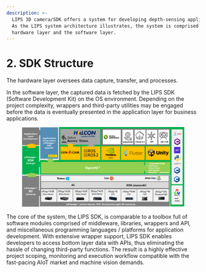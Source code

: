```yaml
---
description: >-
  LIPS 3D camera/SDK offers a system for developing depth-sensing applications.
  As the LIPS system architecture illustrates, the system is comprised of the
  hardware layer and the software layer.
---
```


# 2. SDK Structure

The hardware layer oversees data capture, transfer, and processes.&#x20;

In the software layer, the captured data is fetched by the LIPS SDK (Software Development Kit) on the OS environment. Depending on the project complexity, wrappers and third-party utilities may be engaged before the data is eventually presented in the application layer for business applications.

<figure><img src=".gitbook/assets/global_camera/SDK structure/image.png" alt=""><figcaption></figcaption></figure>

The core of the system, the LIPS SDK, is comparable to a toolbox full of software modules comprised of middleware, libraries, wrappers and API, and miscellaneous programming languages / platforms for application development. With extensive wrapper support, LIPS SDK enables developers to access bottom layer data with APIs, thus eliminating the hassle of changing third-party functions. The result is a highly effective project scoping, monitoring and execution workflow compatible with the fast-pacing AIoT market and machine vision demands.
